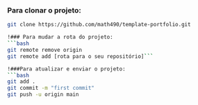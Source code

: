 ### Para clonar o projeto:
```bash
git clone https://github.com/math490/template-portfolio.git

!### Para mudar a rota do projeto:
```bash
git remote remove origin
git remote add [rota para o seu repositório]```

!###Para atualizar e enviar o projeto:
```bash
git add .
git commit -m "first commit"
git push -u origin main